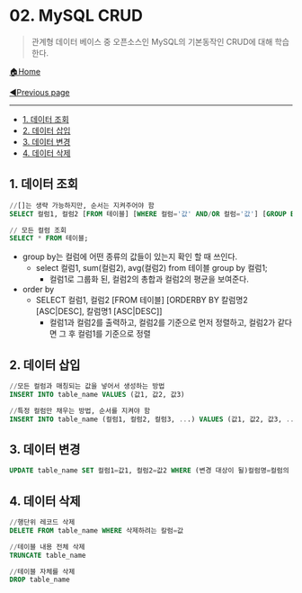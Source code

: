 # 02. MySQL CRUD

> 관계형 데이터 베이스 중 오픈소스인 MySQL의 기본동작인 CRUD에 대해 학습한다.

[🏠Home](https://github.com/batboy118/Study_Note)

[◀Previous page ](./README.md)

---

<!-- TOC -->

- [1. 데이터 조회](#1-데이터-조회)
- [2. 데이터 삽입](#2-데이터-삽입)
- [3. 데이터 변경](#3-데이터-변경)
- [4. 데이터 삭제](#4-데이터-삭제)

<!-- /TOC -->

## 1. 데이터 조회

```SQL
//[]는 생략 가능하지만, 순서는 지켜주어야 함
SELECT 컬럼1, 컬럼2 [FROM 테이블] [WHERE 컬럼='값' AND/OR 컬럼='값'] [GROUP BY 칼럼명] [ORDERBY BY 칼럼명 [ASC|DESC]] [LIMIT [offset(0부터 시작),]조회 할 행의 수]

// 모든 컬럼 조회
SELECT * FROM 테이블;
```

- group by는 컬럼에 어떤 종류의 값들이 있는지 확인 할 때 쓰인다.
  - select 컬럼1, sum(컬럼2), avg(컬럼2) from 테이블 group by 컬럼1;
    - 컬럼1로 그룹화 된, 컬럼2의 총합과 컬럼2의 평균을 보여준다.
- order by
  - SELECT 컬럼1, 컬럼2 [FROM 테이블] [ORDERBY BY 칼럼명2 [ASC|DESC], 칼럼명1 [ASC|DESC]]
    - 컬럼1과 컬럼2를 출력하고, 컬럼2를 기준으로 먼저 정렬하고, 컬럼2가 같다면 그 후 컬럼1를 기준으로 정렬

## 2. 데이터 삽입

```SQL
//모든 컬럼과 매칭되는 값을 넣어서 생성하는 방법
INSERT INTO table_name VALUES (값1, 값2, 값3)

//특정 컬럼만 채우는 방법, 순서를 지켜야 함
INSERT INTO table_name (컬럼1, 컬럼2, 컬럼3, ...) VALUES (값1, 값2, 값3, ...)
```

## 3. 데이터 변경

```sql
UPDATE table_name SET 컬럼1=값1, 컬럼2=값2 WHERE (변경 대상이 될)컬럼명=컬럼의 값
```

## 4. 데이터 삭제

```SQL
//행단위 레코드 삭제
DELETE FROM table_name WHERE 삭제하려는 칼럼=값

//테이블 내용 전체 삭제
TRUNCATE table_name

//테이블 자체를 삭제
DROP table_name
```

##
